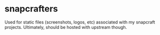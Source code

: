 # snapcrafters
Used for static files (screenshots, logos, etc) associated with my snapcraft projects. Ultimately, should be hosted with upstream though.
